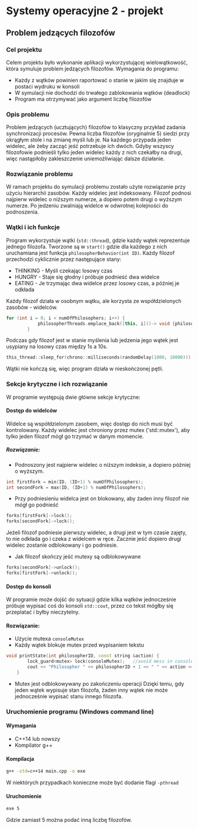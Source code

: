 # Systemy operacyjne 2 - projekt

## Problem jedzących filozofów

### Cel projektu
Celem projektu było wykonanie aplikacji wykorzystującej wielowątkowość, która symuluje problem jedzących filozofów. Wymagania do programu:
* Każdy z wątków powinien raportować o stanie w jakim się znajduje w postaci wydruku w konsoli
* W symulacji nie dochodzi do trwałego zablokowania wątków (deadlock)
* Program ma otrzymywać jako argument liczbę filozofów

### Opis problemu
Problem jedzących (ucztujących) filozofów to klasyczny przykład zadania synchronizacji procesów. 
Pewna liczba filozofów (oryginalnie 5) siedzi przy okrągłym stole i na zmianę myśli lub je.
Na każdego przypada jeden widelec, ale żeby zacząć jeść potrzebuje ich dwóch.
Gdyby wszyscy filozofowie podnieśli tylko jeden widelec każdy z nich czekałby na drugi, więc nastąpiłoby zakleszczenie uniemożliwiając dalsze działanie.

### Rozwiązanie problemu
W ramach projektu do symulacji problemu zostało użyte rozwiązanie przy użyciu hierarchii zasobów. Każdy widelec jest indeksowany. Filozof podnosi najpierw widelec o niższym numerze, a dopiero potem drugi o wyższym numerze.
Po jedzeniu zwalniają widelce w odwrotnej kolejności do podnoszenia. 

### Wątki i ich funkcje
Program wykorzystuje wątki (`std::thread`), gdzie każdy wątek reprezentuje jednego filozofa. Tworzone są w `start()` gdzie dla każdego z nich uruchamiana jest funkcja `philosopherBehavior(int ID)`. Każdy filozof przechodzi cyklicznie przez następujące stany:
* THINKING - Myśli czekając losowy czas
* HUNGRY - Staje się głodny i próbuje podnieść dwa widelce
* EATING - Je trzymając dwa widelce przez losowy czas, a później je odkłada

Każdy filozof działa w osobnym wątku, ale korzysta ze współdzielonych zasobów - widelców.
```c++
for (int i = 0; i < numOfPhilosophers; i++) {
            philosopherThreads.emplace_back([this, i]()-> void {philosopherBehavior(i);});
        }
```

Podczas gdy filozof jest w stanie myślenia lub jedzenia jego wątek jest usypiany na losowy czas między 1s a 10s.
```c++
this_thread::sleep_for(chrono::milliseconds(randomDelay(1000, 10000)));
```

Wątki nie kończą się, więc program działa w nieskończonej pętli.

### Sekcje krytyczne i ich rozwiązanie
W programie występują dwie główne sekcje krytyczne:

#### Dostęp do widelców 
Widelce są współdzielonym zasobem, więc dostęp do nich musi być kontrolowany.
Każdy widelec jest chroniony przez mutex ('std::mutex'), aby tylko jeden filozof mógł go trzymać w danym momencie.

##### Rozwiązanie:
* Podnoszony jest najpierw widelec o niższym indeksie, a dopiero później o wyższym.
```c++
int firstFork = min(ID, (ID+1) % numOfPhilosophers);
int secondFork = max(ID, (ID+1) % numOfPhilosophers);
```

* Przy podniesieniu widelca jest on blokowany, aby żaden inny filozof nie mógł go podnieść
```c++
forks[firstFork]->lock();
forks[secondFork]->lock(); 
```
Jeżeli filozof podniesie pierwszy widelec, a drugi jest w tym czasie zajęty, to nie odkłada go i czeka z widelcem w ręce. Zacznie jeść dopiero drugi widelec zostanie odblokowany i go podniesie.

* Jak filozof skończy jeść mutexy są odblokowywane
```c++
forks[secondFork]->unlock();
forks[firstFork]->unlock();
```

#### Dostęp do konsoli
W programie może dojść do sytuacji gdzie kilka wątków jednocześnie próbuje wypisać coś do konsoli `std::cout`, przez co tekst mógłby się przeplatać i byłby nieczytelny.
#### Rozwiązanie:
* Użycie mutexa `consoleMutex`
* Każdy wątek blokuje mutex przed wypisaniem tekstu
```c++
void printState(int philosopherID, const string &action) {
        lock_guard<mutex> lock(consoleMutex);   //avoid mess in console output
        cout << "Philosopher " << philosopherID + 1 << " " << action << endl;
    }
```
* Mutex jest odblokowywany po zakończeniu operacji
Dzięki temu, gdy jeden wątek wypisuje stan filozofa, żaden inny wątek nie może jednocześnie wypisać stanu innego filozofa.

### Uruchomienie programu (Windows command line) 
#### Wymagania
* C++14 lub nowszy
* Kompilator g++
#### Kompilacja
```bash
g++ -std=c++14 main.cpp -o exe
```
W niektórych przypadkach konieczne może być dodanie flagi `-pthread`
#### Uruchomienie 
```bash
exe 5
```
Gdzie zamiast 5 można podać inną liczbę filozofów.
